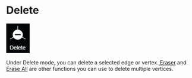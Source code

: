 # Delete

![](../.gitbook/assets/delete-button.png)

Under Delete mode, you can delete a selected edge or vertex.[ Eraser](../advanced-function/eraser.md) and [Erase All](../tools/erase-all.md) are other functions you can use to delete multiple vertices.

